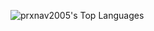 

![prxnav2005's Top Languages](https://github-readme-stats.vercel.app/api/top-langs/?username=prxnav2005&theme=vue-dark&show_icons=true&hide_border=true&layout=compact)
